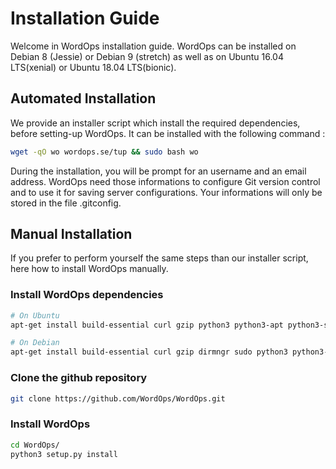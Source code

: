 # Installation Guide

Welcome in WordOps installation guide. WordOps can be installed on Debian 8 (Jessie) or Debian 9 (stretch) as well as on Ubuntu 16.04 LTS(xenial) or  Ubuntu 18.04 LTS(bionic).

## Automated Installation

We provide an installer script which install the required dependencies, before setting-up WordOps. It can be installed with the following command :

```bash
wget -qO wo wordops.se/tup && sudo bash wo
```

During the installation, you will be prompt for an username and an email address. WordOps need those informations to configure Git version control and to use it for saving server configurations. Your informations will only be stored in the file .gitconfig.

## Manual Installation

If you prefer to perform yourself the same steps than our installer script, here how to install WordOps manually.

### Install WordOps dependencies

```bash
# On Ubuntu
apt-get install build-essential curl gzip python3 python3-apt python3-setuptools python3-dev sqlite3 git tar software-properties-common pigz gnupg2 fail2ban cron ccze rsync -y

# On Debian
apt-get install build-essential curl gzip dirmngr sudo python3 python3-apt python3-setuptools python3-dev ca-certificates sqlite3 git tar software-properties-common pigz apt-transport-https gnupg2 fail2ban cron ccze rsync -y
```

### Clone the github repository

```bash
git clone https://github.com/WordOps/WordOps.git
```

### Install WordOps

```bash
cd WordOps/
python3 setup.py install
```
